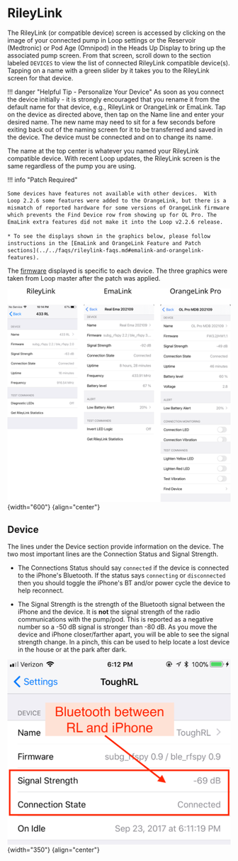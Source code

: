 # RileyLink

The RileyLink (or compatible device) screen is accessed by clicking on the image of your connected pump in Loop settings or the Reservoir (Medtronic) or Pod Age (Omnipod) in the Heads Up Display to bring up the associated pump screen. From that screen, scroll down to the section labeled `DEVICES` to view the list of connected RileyLink compatible device(s). Tapping on a name with a green slider by it takes you to the RileyLink screen for that device.

!!! danger "Helpful Tip - Personalize Your Device"
    As soon as you connect the device initially - it is strongly encouraged that you rename it from the default name for that device, e.g., RileyLink or OrangeLink or EmaLink. Tap on the device as directed above, then tap on the Name line and enter your desired name. The new name may need to sit for a few seconds before exiting back out of the naming screen for it to be transferred and saved in the device. The device must be connected and on to change its name.

The name at the top center is whatever you named your RileyLink compatible device. With recent Loop updates, the RileyLink screen is the same regardless of the pump you are using.

!!! info "Patch Required"

    Some devices have features not available with other devices.  With Loop 2.2.6 some features were added to the OrangeLink, but there is a mismatch of reported hardware for some versions of OrangeLink firmware which prevents the Find Device row from showing up for OL Pro. The EmaLink extra features did not make it into the Loop v2.2.6 release.

    * To see the displays shown in the graphics below, please follow instructions in the [EmaLink and OrangeLink Feature and Patch sections](../../faqs/rileylink-faqs.md#emalink-and-orangelink-features).


The [firmware](../../faqs/rileylink-faqs.md#firmware-version) displayed is specific to each device. The three graphics were taken from Loop master after the patch was applied.


![example rileylink screens for riley, ema, orange after patch](img/rl-comp-v225-patched.svg){width="600"}
{align="center"}

## Device

The lines under the Device section provide information on the device. The two most important lines are the Connection Status and Signal Strength.

* The Connections Status should say `connected` if the device is connected to the iPhone's Bluetooth. If the status says `connecting` or `disconnected` then you should toggle the iPhone's BT and/or power cycle the device to help reconnect.

* The Signal Strength is the strength of the Bluetooth signal between the iPhone and the device.  It is **not** the signal strength of the radio communications with the pump/pod.  This is reported as a negative number so a -50&nbsp;dB signal is stronger than -80&nbsp;dB. As you move the device and iPhone closer/farther apart, you will be able to see the signal strength change. In a pinch, this can be used to help locate a lost device in the house or at the park after dark.

![img/RL_bt.jpg](img/RL_bt.jpg){width="350"}
{align="center"}
